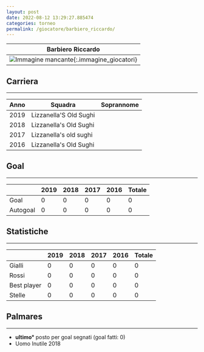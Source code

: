 ```yaml
---
layout: post
date: 2022-08-12 13:29:27.885474
categories: torneo
permalink: /giocatore/barbiero_riccardo/
---
```

<link rel='stylesheets' href='./../assets/giocatori.css'>

| Barbiero Riccardo |
|:-----:|
| ![Immagine mancante]('./../../assets/giocatori/barbiero_riccardo.png){:.immagine_giocatori} |


## Carriera
----

|Anno|Squadra|Soprannome|
|:---:|---|---|
|2019|Lizzanella'S Old Sughi||
|2018|Lizzanella's Old Sughi||
|2017|Lizzanella's old sughi||
|2016|Lizzanella's Old Sughi||


## Goal
----

| |2019|2018|2017|2016| Totale |
|---|---|---|---|---|---|
|Goal|0|0|0|0|0|
|Autogoal|0|0|0|0|0|


## Statistiche
----

| |2019|2018|2017|2016| Totale |
|---|---|---|---|---|---|
|Gialli|0|0|0|0|0|
|Rossi|0|0|0|0|0|
|Best player|0|0|0|0|0|
|Stelle|0|0|0|0|0|


## Palmares
----

- **ultimo°** posto per goal segnati (goal fatti: 0)
- Uomo Inutile 2018